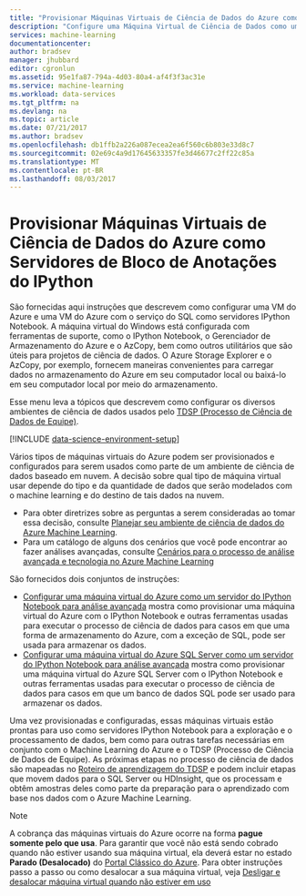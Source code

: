 ```yaml
---
title: "Provisionar Máquinas Virtuais de Ciência de Dados do Azure como Servidores de Bloco de Anotações do IPython | Microsoft Docs"
description: "Configure uma Máquina Virtual de Ciência de Dados como um Servidor de Bloco de Anotações do IPython com ferramentas de suporte."
services: machine-learning
documentationcenter: 
author: bradsev
manager: jhubbard
editor: cgronlun
ms.assetid: 95e1fa87-794a-4d03-80a4-af4f3f3ac31e
ms.service: machine-learning
ms.workload: data-services
ms.tgt_pltfrm: na
ms.devlang: na
ms.topic: article
ms.date: 07/21/2017
ms.author: bradsev
ms.openlocfilehash: db1ffb2a226a087ecea2ea6f560c6b803e33d8c7
ms.sourcegitcommit: 02e69c4a9d17645633357fe3d46677c2ff22c85a
ms.translationtype: MT
ms.contentlocale: pt-BR
ms.lasthandoff: 08/03/2017
---
```

# <a name="provision-azure-data-science-virtual-machines-as-ipython-notebook-servers"></a>Provisionar Máquinas Virtuais de Ciência de Dados do Azure como Servidores de Bloco de Anotações do IPython
São fornecidas aqui instruções que descrevem como configurar uma VM do Azure e uma VM do Azure com o serviço do SQL como servidores IPython Notebook. A máquina virtual do Windows está configurada com ferramentas de suporte, como o IPython Notebook, o Gerenciador de Armazenamento do Azure e o AzCopy, bem como outros utilitários que são úteis para projetos de ciência de dados. O Azure Storage Explorer e o AzCopy, por exemplo, fornecem maneiras convenientes para carregar dados no armazenamento do Azure em seu computador local ou baixá-lo em seu computador local por meio do armazenamento. 

Esse menu leva a tópicos que descrevem como configurar os diversos ambientes de ciência de dados usados pelo [TDSP (Processo de Ciência de Dados de Equipe)](data-science-process-overview.md).

[!INCLUDE [data-science-environment-setup](../../includes/cap-setup-environments.md)]

Vários tipos de máquinas virtuais do Azure podem ser provisionados e configurados para serem usados como parte de um ambiente de ciência de dados baseado em nuvem. A decisão sobre qual tipo de máquina virtual usar depende do tipo e da quantidade de dados que serão modelados com o machine learning e do destino de tais dados na nuvem. 

* Para obter diretrizes sobre as perguntas a serem consideradas ao tomar essa decisão, consulte [Planejar seu ambiente de ciência de dados do Azure Machine Learning](machine-learning-data-science-plan-your-environment.md). 
* Para um catálogo de alguns dos cenários que você pode encontrar ao fazer análises avançadas, consulte [Cenários para o processo de análise avançada e tecnologia no Azure Machine Learning](machine-learning-data-science-plan-sample-scenarios.md)

São fornecidos dois conjuntos de instruções:

* [Configurar uma máquina virtual do Azure como um servidor do IPython Notebook para análise avançada](machine-learning-data-science-setup-virtual-machine.md) mostra como provisionar uma máquina virtual do Azure com o IPython Notebook e outras ferramentas usadas para executar o processo de ciência de dados para casos em que uma forma de armazenamento do Azure, com a exceção de SQL, pode ser usada para armazenar os dados.
* [Configurar uma máquina virtual do Azure SQL Server como um servidor do IPython Notebook para análise avançada](machine-learning-data-science-setup-sql-server-virtual-machine.md) mostra como provisionar uma máquina virtual do Azure SQL Server com o IPython Notebook e outras ferramentas usadas para executar o processo de ciência de dados para casos em que um banco de dados SQL pode ser usado para armazenar os dados.

Uma vez provisionadas e configuradas, essas máquinas virtuais estão prontas para uso como servidores IPython Notebook para a exploração e o processamento de dados, bem como para outras tarefas necessárias em conjunto com o Machine Learning do Azure e o TDSP (Processo de Ciência de Dados de Equipe). As próximas etapas no processo de ciência de dados são mapeadas no [Roteiro de aprendizagem do TDSP](https://azure.microsoft.com/documentation/learning-paths/cortana-analytics-process/) e podem incluir etapas que movem dados para o SQL Server ou HDInsight, que os processam e obtêm amostras deles como parte da preparação para o aprendizado com base nos dados com o Azure Machine Learning.

> [!NOTE]
> A cobrança das máquinas virtuais do Azure ocorre na forma **pague somente pelo que usa**. Para garantir que você não está sendo cobrado quando não estiver usando sua máquina virtual, ela deverá estar no estado **Parado (Desalocado)** do [Portal Clássico do Azure](http://manage.windowsazure.com/). Para obter instruções passo a passo ou como desalocar a sua máquina virtual, veja [Desligar e desalocar máquina virtual quando não estiver em uso](machine-learning-data-science-setup-virtual-machine.md#shutdown)
> 
> 

